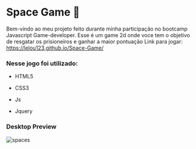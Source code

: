 # Space Game 👾



Bem-vindo ao meu projeto feito durante minha participação no bootcamp Javascript Game-developer. Esse é um game 2d onde voce tem o objetivo de resgatar os prisioneiros e ganhar a maior pontuação Link para jogar: https://lelou123.github.io/Space-Game/


### Nesse jogo foi utilizado: 

- HTML5

- CSS3

- Js

- Jquery


### Desktop Preview
![spaces](https://user-images.githubusercontent.com/55301440/131235781-380d8a1d-2a75-4a0b-8f8e-f56027a5e51b.gif)
